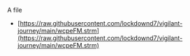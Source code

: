 A file

- [https://raw.githubusercontent.com/lockdownd7/vigilant-journey/main/wcpeFM.strm](https://raw.githubusercontent.com/lockdownd7/vigilant-journey/main/wcpeFM.strm)
